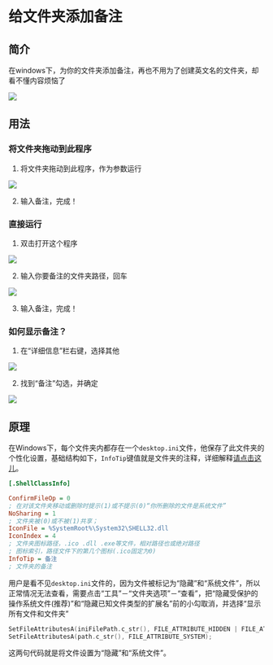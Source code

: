 # 给文件夹添加备注

## 简介
在windows下，为你的文件夹添加备注，再也不用为了创建英文名的文件夹，却看不懂内容烦恼了

<img src="./REDME/s-1.png"/>

## 用法


### 将文件夹拖动到此程序
1. 将文件夹拖动到此程序，作为参数运行

<img src="./REDME/2.png"/>

2. 输入备注，完成！

### 直接运行

1. 双击打开这个程序

<img src="./REDME/1-1.png"/>

2. 输入你要备注的文件夹路径，回车

<img src="./REDME/1-2.png"/>

3. 输入备注，完成！

### 如何显示备注？

1. 在“详细信息”栏右键，选择其他

<img src="./REDME/a-1.png"/>

2. 找到“备注”勾选，并确定

<img src="./REDME/a-2.png"/>

## 原理

在Windows下，每个文件夹内都存在一个`desktop.ini`文件，他保存了此文件夹的个性化设置，基础结构如下，`InfoTip`键值就是文件夹的注释，详细解释<a href="https://blog.csdn.net/jiangqin115/article/details/50442138">请点击这儿</a>。

```ini
[.ShellClassInfo]

ConfirmFileOp = 0
; 在对该文件夹移动或删除时提示(1)或不提示(0)“你所删除的文件是系统文件”
NoSharing = 1
; 文件夹被(0)或不被(1)共享；
IconFile = %SystemRoot%\System32\SHELL32.dll
IconIndex = 4
; 文件夹图标路径，.ico .dll .exe等文件，相对路径也或绝对路径
; 图标索引，路径文件下的第几个图标(.ico固定为0)
InfoTip = 备注
; 文件夹的备注
```

用户是看不见`desktop.ini`文件的，因为文件被标记为“隐藏”和“系统文件”，所以正常情况无法查看，需要点击“工具”－“文件夹选项”－“查看”，把“隐藏受保护的操作系统文件(推荐)”和“隐藏已知文件类型的扩展名”前的小勾取消，并选择“显示所有文件和文件夹”

```cpp
SetFileAttributesA(iniFilePath.c_str(), FILE_ATTRIBUTE_HIDDEN | FILE_ATTRIBUTE_SYSTEM);
SetFileAttributesA(path.c_str(), FILE_ATTRIBUTE_SYSTEM);
```

这两句代码就是将文件设置为“隐藏”和“系统文件”。